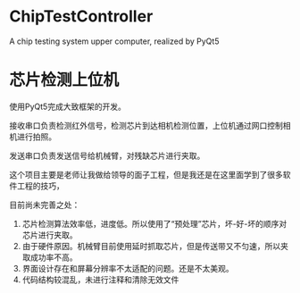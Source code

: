 # ChipTestController
A chip testing system upper computer, realized by PyQt5
# 芯片检测上位机
使用PyQt5完成大致框架的开发。

接收串口负责检测红外信号，检测芯片到达相机检测位置，上位机通过网口控制相机进行拍照。

发送串口负责发送信号给机械臂，对残缺芯片进行夹取。

这个项目主要是老师让我做给领导的面子工程，但是我还是在这里面学到了很多软件工程的技巧，

目前尚未完善之处：
1. 芯片检测算法效率低，进度低。所以使用了“预处理”芯片，坏-好-坏的顺序对芯片进行夹取。
2. 由于硬件原因。机械臂目前使用延时抓取芯片，但是传送带又不匀速，所以夹取成功率不高。
3. 界面设计存在和屏幕分辨率不太适配的问题。还是不太美观。
4. 代码结构较混乱，未进行注释和清除无效文件

